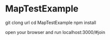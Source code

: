 # MapTestExample

git clong url
cd MapTestExample
npm install

open your browser and run localhost:3000/#join

